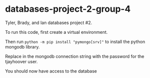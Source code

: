 # databases-project-2-group-4
Tyler, Brady, and Ian databases project #2.

To run this code, first create a virtual environment.

Then run `python -m pip install "pymongo[srv]"` to install the python mongodb library.

Replace <password> in the mongodb connection string with the password for the
tjayhoover user.

You should now have access to the database
